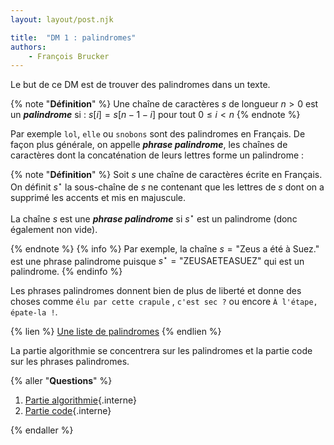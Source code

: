 ```yaml
---
layout: layout/post.njk

title:  "DM 1 : palindromes"
authors:
    - François Brucker
---
```


Le but de ce DM est de trouver des palindromes dans un texte.

{% note "**Définition**" %}
Une chaîne de caractères $s$ de longueur $n > 0$ est un ***palindrome*** si : $s[i] = s[n-1-i]$ pour tout $0 \leq i < n$
{% endnote %}

Par exemple `lol`, `elle` ou `snobons` sont des palindromes en Français. De façon plus générale, on appelle ***phrase palindrome***, les chaînes de caractères dont la concaténation de leurs lettres forme un palindrome :

{% note "**Définition**" %}
Soit $s$ une chaîne de caractères écrite en Français. On définit  $s^\star$ la sous-chaîne de $s$ ne contenant que les lettres de $s$ dont on a supprimé les accents et mis en majuscule.

La chaîne $s$ est une ***phrase palindrome*** si $s^\star$ est un palindrome (donc également non vide).

{% endnote %}
{% info %}
Par exemple, la chaîne $s=\text{"Zeus a été à Suez."}$ est une phrase palindrome puisque $s^\star = \text{"ZEUSAETEASUEZ"}$ qui est un palindrome.
{% endinfo %}

Les phrases palindromes donnent bien de plus de liberté et donne des choses comme `élu par cette crapule` , `c'est sec ?` ou encore `À l'étape, épate-la !`.

{% lien %}
[Une liste de palindromes](https://fr.wiktionary.org/wiki/Annexe:Liste_de_palindromes_français)
{% endlien %}

La partie algorithmie se concentrera sur les palindromes et la partie code sur les phrases palindromes.

{% aller "**Questions**" %}

1. [Partie algorithmie](algorithmie){.interne}
2. [Partie code](code){.interne}

{% endaller %}
